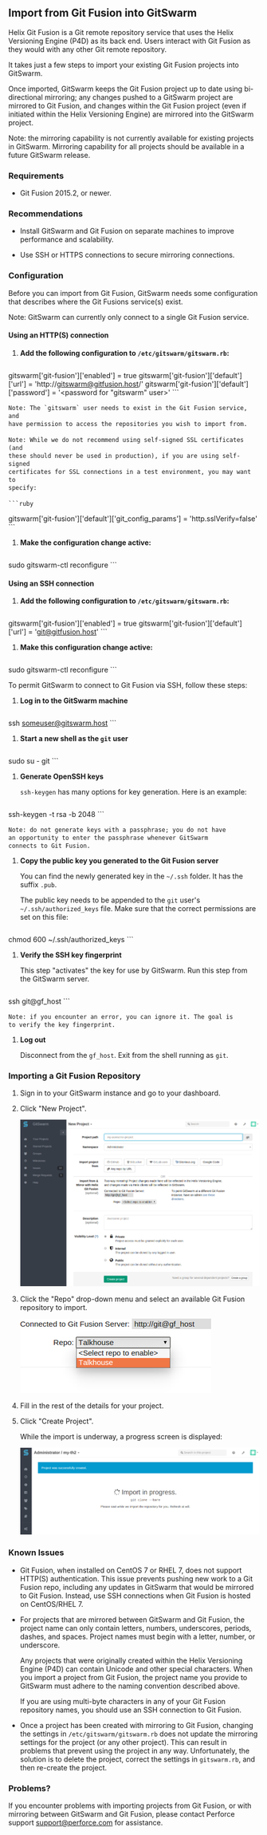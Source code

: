## Import from Git Fusion into GitSwarm

Helix Git Fusion is a Git remote repository service that uses the Helix
Versioning Engine (P4D) as its back end. Users interact with Git Fusion as
they would with any other Git remote repository.

It takes just a few steps to import your existing Git Fusion projects into
GitSwarm.

Once imported, GitSwarm keeps the Git Fusion project up to date using
bi-directional mirroring; any changes pushed to a GitSwarm project are
mirrored to Git Fusion, and changes within the Git Fusion project (even if
initiated within the Helix Versioning Engine) are mirrored into the
GitSwarm project.

Note: the mirroring capability is not currently available for existing
projects in GitSwarm. Mirroring capability for all projects should be
available in a future GitSwarm release.

### Requirements

* Git Fusion 2015.2, or newer.

### Recommendations

* Install GitSwarm and Git Fusion on separate machines to improve
  performance and scalability.

* Use SSH or HTTPS connections to secure mirroring connections.

### Configuration

Before you can import from Git Fusion, GitSwarm needs some configuration
that describes where the Git Fusions service(s) exist.

Note: GitSwarm can currently only connect to a single Git Fusion service.

#### Using an HTTP(S) connection

1.  **Add the following configuration to `/etc/gitswarm/gitswarm.rb`:**

    ```ruby
gitswarm['git-fusion']['enabled']             = true
gitswarm['git-fusion']['default']['url']      = 'http://gitswarm@gitfusion.host/'
gitswarm['git-fusion']['default']['password'] = '<password for "gitswarm" user>'
    ```

    Note: The `gitswarm` user needs to exist in the Git Fusion service, and
    have permission to access the repositories you wish to import from.

    Note: While we do not recommend using self-signed SSL certificates (and
    these should never be used in production), if you are using self-signed
    certificates for SSL connections in a test environment, you may want to
    specify:

    ```ruby
gitswarm['git-fusion']['default']['git_config_params'] = 'http.sslVerify=false'
    ```

1.  **Make the configuration change active:**

    ```bash
sudo gitswarm-ctl reconfigure
    ```

#### Using an SSH connection

1.  **Add the following configuration to `/etc/gitswarm/gitswarm.rb`:**

    ```ruby
gitswarm['git-fusion']['enabled']                      = true
gitswarm['git-fusion']['default']['url']               = 'git@gitfusion.host'
    ```

1.  **Make this configuration change active:**

    ```bash
sudo gitswarm-ctl reconfigure
    ```

To permit GitSwarm to connect to Git Fusion via SSH, follow these steps:

1.  **Log in to the GitSwarm machine**

    ```bash
ssh someuser@gitswarm.host
    ```

1.  **Start a new shell as the `git` user**

    ```bash
sudo su - git
    ```

1.  **Generate OpenSSH keys**

    `ssh-keygen` has many options for key generation. Here is an
    example:

    ```bash
ssh-keygen -t rsa -b 2048
    ```

    Note: do not generate keys with a passphrase; you do not have
    an opportunity to enter the passphrase whenever GitSwarm
    connects to Git Fusion.

1.  **Copy the public key you generated to the Git Fusion server**

    You can find the newly generated key in the `~/.ssh` folder. It
    has the suffix `.pub`.

    The public key needs to be appended to the `git` user's
    `~/.ssh/authorized_keys` file. Make sure that the correct permissions
    are set on this file:

    ```bash
chmod 600 ~/.ssh/authorized_keys
    ```

1.  **Verify the SSH key fingerprint**

    This step "activates" the key for use by GitSwarm. Run this step
    from the GitSwarm server.

    ```bash
ssh git@gf_host
    ```

    Note: if you encounter an error, you can ignore it. The goal is
    to verify the key fingerprint.

1.  **Log out**

    Disconnect from the `gf_host`. Exit from the shell running as
    `git`.

### Importing a Git Fusion Repository

1.  Sign in to your GitSwarm instance and go to your dashboard.
1.  Click "New Project".

    ![New project page](gitfusion_importer/new_project_page.png)

1.  Click the "Repo" drop-down menu and select an available
    Git Fusion repository to import.

    ![Select repository to import](gitfusion_importer/choose_repo.png)

1.  Fill in the rest of the details for your project.

1.  Click "Create Project".

    While the import is underway, a progress screen is displayed:

    ![Import in progress](gitfusion_importer/import_in_progress.png)

### Known Issues

* Git Fusion, when installed on CentOS 7 or RHEL 7, does not support
  HTTP(S) authentication. This issue prevents pushing new work to a
  Git Fusion repo, including any updates in GitSwarm that would be
  mirrored to Git Fusion. Instead, use SSH connections when Git Fusion
  is hosted on CentOS/RHEL 7.

* For projects that are mirrored between GitSwarm and Git Fusion, the
  project name can only contain letters, numbers, underscores, periods,
  dashes, and spaces. Project names must begin with a letter, number,
  or underscore.

  Any projects that were originally created within the Helix Versioning
  Engine (P4D) can contain Unicode and other special characters. When
  you import a project from Git Fusion, the project name you provide to
  GitSwarm must adhere to the naming convention described above.

  If you are using multi-byte characters in any of your Git Fusion
  repository names, you should use an SSH connection to Git Fusion.

* Once a project has been created with mirroring to Git Fusion, changing
  the settings in `/etc/gitswarm/gitswarm.rb` does not update the
  mirroring settings for the project (or any other project). This can
  result in problems that prevent using the project in any way.
  Unfortunately, the solution is to delete the project, correct the
  settings in `gitswarm.rb`, and then re-create the project.

### Problems?

If you encounter problems with importing projects from Git Fusion, or with
mirroring between GitSwarm and Git Fusion, please contact
Perforce support <support@perforce.com> for assistance.
